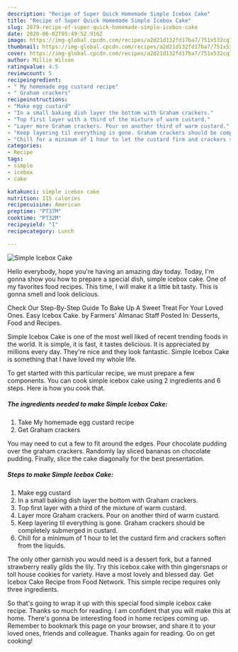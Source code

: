 ```yaml
---
description: "Recipe of Super Quick Homemade Simple Icebox Cake"
title: "Recipe of Super Quick Homemade Simple Icebox Cake"
slug: 2879-recipe-of-super-quick-homemade-simple-icebox-cake
date: 2020-06-02T05:49:52.916Z
image: https://img-global.cpcdn.com/recipes/a2d21d132fd17ba7/751x532cq70/simple-icebox-cake-recipe-main-photo.jpg
thumbnail: https://img-global.cpcdn.com/recipes/a2d21d132fd17ba7/751x532cq70/simple-icebox-cake-recipe-main-photo.jpg
cover: https://img-global.cpcdn.com/recipes/a2d21d132fd17ba7/751x532cq70/simple-icebox-cake-recipe-main-photo.jpg
author: Millie Wilson
ratingvalue: 4.5
reviewcount: 5
recipeingredient:
- " My homemade egg custard recipe"
- " Graham crackers"
recipeinstructions:
- "Make egg custard"
- "In a small baking dish layer the bottom with Graham crackers."
- "Top first layer with a third of the mixture of warm custard."
- "Layer more Graham crackers. Pour on another third of warm custard."
- "Keep layering til everything is gone. Graham crackers should be completely submerged in custard."
- "Chill for a minimum of 1 hour to let the custard firm and crackers soften from the liquids."
categories:
- Recipe
tags:
- simple
- icebox
- cake

katakunci: simple icebox cake 
nutrition: 115 calories
recipecuisine: American
preptime: "PT37M"
cooktime: "PT32M"
recipeyield: "1"
recipecategory: Lunch

---
```



![Simple Icebox Cake](https://img-global.cpcdn.com/recipes/a2d21d132fd17ba7/751x532cq70/simple-icebox-cake-recipe-main-photo.jpg)

Hello everybody, hope you're having an amazing day today. Today, I'm gonna show you how to prepare a special dish, simple icebox cake. One of my favorites food recipes. This time, I will make it a little bit tasty. This is gonna smell and look delicious.

Check Our Step-By-Step Guide To Bake Up A Sweet Treat For Your Loved Ones. Easy Icebox Cake. by Farmers&#39; Almanac Staff Posted In: Desserts, Food and Recipes.

Simple Icebox Cake is one of the most well liked of recent trending foods in the world. It is simple, it is fast, it tastes delicious. It is appreciated by millions every day. They're nice and they look fantastic. Simple Icebox Cake is something that I have loved my whole life.


To get started with this particular recipe, we must prepare a few components. You can cook simple icebox cake using 2 ingredients and 6 steps. Here is how you cook that.

<!--inarticleads1-->

##### The ingredients needed to make Simple Icebox Cake:

1. Take  My homemade egg custard recipe
1. Get  Graham crackers


You may need to cut a few to fit around the edges. Pour chocolate pudding over the graham crackers. Randomly lay sliced bananas on chocolate pudding. Finally, slice the cake diagonally for the best presentation. 

<!--inarticleads2-->

##### Steps to make Simple Icebox Cake:

1. Make egg custard
1. In a small baking dish layer the bottom with Graham crackers.
1. Top first layer with a third of the mixture of warm custard.
1. Layer more Graham crackers. Pour on another third of warm custard.
1. Keep layering til everything is gone. Graham crackers should be completely submerged in custard.
1. Chill for a minimum of 1 hour to let the custard firm and crackers soften from the liquids.


The only other garnish you would need is a dessert fork, but a fanned strawberry really gilds the lily. Try this icebox cake with thin gingersnaps or toll house cookies for variety. Have a most lovely and blessed day. Get Icebox Cake Recipe from Food Network. This simple recipe requires only three ingredients. 

So that's going to wrap it up with this special food simple icebox cake recipe. Thanks so much for reading. I am confident that you will make this at home. There's gonna be interesting food in home recipes coming up. Remember to bookmark this page on your browser, and share it to your loved ones, friends and colleague. Thanks again for reading. Go on get cooking!
